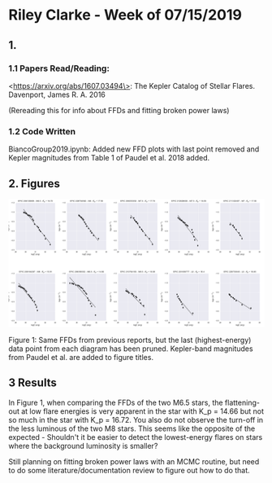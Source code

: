 # Riley Clarke - Week of 07/15/2019

## 1. 

### 1.1 Papers Read/Reading:

\<https://arxiv.org/abs/1607.03494\>: The Kepler Catalog of Stellar Flares. Davenport, James R. A. 2016 

(Rereading this for info about FFDs and fitting broken power laws)

### 1.2 Code Written

BiancoGroup2019.ipynb: Added new FFD plots with last point removed and Kepler magnitudes from Table 1 of Paudel et al. 2018 added.

## 2. Figures

![](Figures/ffd_linfit3.png?raw=true)

Figure 1: Same FFDs from previous reports, but the last (highest-energy) data point from each diagram has been pruned. Kepler-band magnitudes from Paudel et al. are added to figure titles.

## 3 Results 

In Figure 1, when comparing the FFDs of the two M6.5 stars, the flattening-out at low flare energies is very apparent in the star with K_p = 14.66 but not so much in the star with K_p = 16.72. You also do not observe the turn-off in the less luminous of the two M8 stars. This seems like the opposite of the expected - Shouldn't it be easier to detect the lowest-energy flares on stars where the background luminosity is smaller?

Still planning on fitting broken power laws with an MCMC routine, but need to do some literature/documentation review to figure out how to do that.